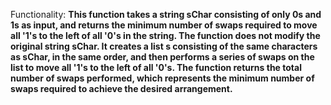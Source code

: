 Functionality: **This function takes a string sChar consisting of only 0s and 1s as input, and returns the minimum number of swaps required to move all '1's to the left of all '0's in the string. The function does not modify the original string sChar. It creates a list s consisting of the same characters as sChar, in the same order, and then performs a series of swaps on the list to move all '1's to the left of all '0's. The function returns the total number of swaps performed, which represents the minimum number of swaps required to achieve the desired arrangement.**